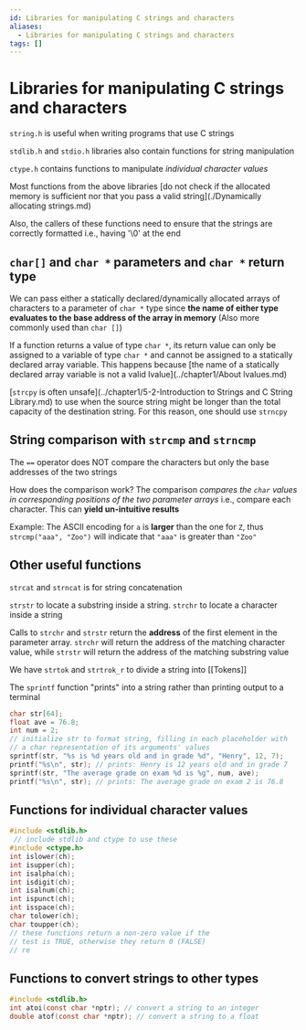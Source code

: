 ```yaml
---
id: Libraries for manipulating C strings and characters
aliases:
  - Libraries for manipulating C strings and characters
tags: []
---
```


# Libraries for manipulating C strings and characters

`string.h` is useful when writing programs that use C strings

`stdlib.h` and `stdio.h` libraries also contain functions for string manipulation

`ctype.h` contains functions to manipulate _individual character values_

Most functions from the above libraries [do not check if the allocated memory is sufficient nor that you pass a valid string](./Dynamically allocating strings.md)

Also, the callers of these functions need to ensure that the strings are correctly formatted i.e., having '\0' at the end

## `char[]` and `char *` parameters and `char *` return type

We can pass either a statically declared/dynamically allocated arrays of characters to a parameter of `char *` type since **the name of either type evaluates to the base address of the array in memory** (Also more commonly used than `char []`)

If a function returns a value of type `char *`, its return value can only be assigned to a variable of type `char *` and cannot be assigned to a statically declared array variable. This happens because [the name of a statically declared array variable is not a valid lvalue](../chapter1/About lvalues.md)

[`strcpy` is often unsafe](../chapter1/5-2-Introduction to Strings and C String Library.md) to use when the source string might be longer than the total capacity of the destination string. For this reason, one should use `strncpy`

## String comparison with `strcmp` and `strncmp`

The `==` operator does NOT compare the characters but only the base addresses of the two strings

How does the comparison work? The comparison _compares the `char` values in corresponding positions of the two parameter arrays_ i.e., compare each character. This can **yield un-intuitive results**

Example: The ASCII encoding for `a` is **larger** than the one for `Z`, thus `strcmp("aaa", "Zoo")` will indicate that `"aaa"` is greater than `"Zoo"`

## Other useful functions

`strcat` and `strncat` is for string concatenation

`strstr` to locate a substring inside a string. `strchr` to locate a character inside a string

Calls to `strchr` and `strstr` return the **address** of the first element in the parameter array. `strchr` will return the address of the matching character value, while `strstr` will return the address of the matching substring value

We have `strtok` and `strtrok_r` to divide a string into [[Tokens]]

The `sprintf` function "prints" into a string rather than printing output to a terminal

```c
char str[64];
float ave = 76.8;
int num = 2;
// initialize str to format string, filling in each placeholder with
// a char representation of its arguments' values
sprintf(str, "%s is %d years old and in grade %d", "Henry", 12, 7);
printf("%s\n", str); // prints: Henry is 12 years old and in grade 7
sprintf(str, "The average grade on exam %d is %g", num, ave);
printf("%s\n", str); // prints: The average grade on exam 2 is 76.8
```

## Functions for individual character values

```c
#include <stdlib.h>
 // include stdlib and ctype to use these
#include <ctype.h>
int islower(ch);
int isupper(ch);
int isalpha(ch);
int isdigit(ch);
int isalnum(ch);
int ispunct(ch);
int isspace(ch);
char tolower(ch);
char toupper(ch);
// these functions return a non-zero value if the
// test is TRUE, otherwise they return 0 (FALSE)
// re
```

## Functions to convert strings to other types

```c
#include <stdlib.h>
int atoi(const char *nptr); // convert a string to an integer
double atof(const char *nptr); // convert a string to a float
```
